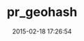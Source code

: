 ---
layout: post
title:  "pr_geohash"
repo:   "masuidrive/pr_geohash"
date:   2015-02-18 17:26:54
gemurl: http://github.com/masuidrive/pr_geohash
---